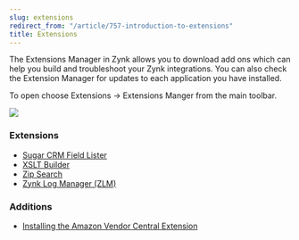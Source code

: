 ```yaml
---
slug: extensions
redirect_from: "/article/757-introduction-to-extensions"
title: Extensions
---
```

The Extensions Manager in Zynk allows you to download add ons which can help you build and troubleshoot your Zynk integrations. You can also check the Extension Manager for updates to each application you have installed.

To open choose Extensions -> Extensions Manger from the main toolbar.

[![](https://s3.amazonaws.com/helpscout.net/docs/assets/565effd4c697915b26a5c620/images/58736b26c697915403a0ba8f/file-jtyO0ZU8yz.png)](https://s3.amazonaws.com/helpscout.net/docs/assets/565effd4c697915b26a5c620/images/58736b26c697915403a0ba8f/file-jtyO0ZU8yz.png)

### Extensions

 * [Sugar CRM Field Lister](sugar-crm-field-lister)
 * [XSLT Builder](xslt-builder)
 * [Zip Search](zip-search)
 * [Zynk Log Manager (ZLM)](zynk-log-manager-(zlm))

 ### Additions

  * [Installing the Amazon Vendor Central Extension](installing-the-amazon-vendor-central-extension)